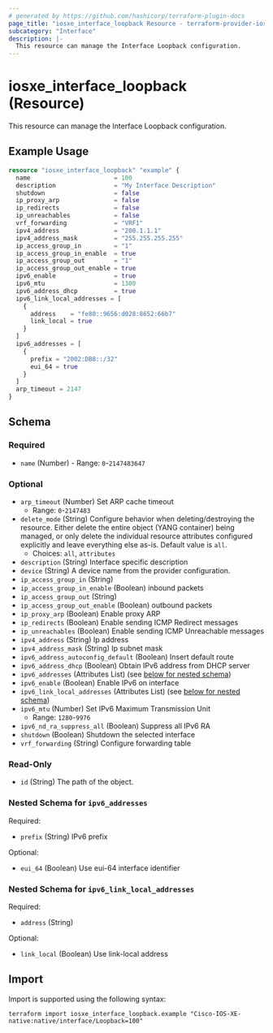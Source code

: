 ```yaml
---
# generated by https://github.com/hashicorp/terraform-plugin-docs
page_title: "iosxe_interface_loopback Resource - terraform-provider-iosxe"
subcategory: "Interface"
description: |-
  This resource can manage the Interface Loopback configuration.
---
```


# iosxe_interface_loopback (Resource)

This resource can manage the Interface Loopback configuration.

## Example Usage

```terraform
resource "iosxe_interface_loopback" "example" {
  name                       = 100
  description                = "My Interface Description"
  shutdown                   = false
  ip_proxy_arp               = false
  ip_redirects               = false
  ip_unreachables            = false
  vrf_forwarding             = "VRF1"
  ipv4_address               = "200.1.1.1"
  ipv4_address_mask          = "255.255.255.255"
  ip_access_group_in         = "1"
  ip_access_group_in_enable  = true
  ip_access_group_out        = "1"
  ip_access_group_out_enable = true
  ipv6_enable                = true
  ipv6_mtu                   = 1300
  ipv6_address_dhcp          = true
  ipv6_link_local_addresses = [
    {
      address    = "fe80::9656:d028:8652:66b7"
      link_local = true
    }
  ]
  ipv6_addresses = [
    {
      prefix = "2002:DB8::/32"
      eui_64 = true
    }
  ]
  arp_timeout = 2147
}
```

<!-- schema generated by tfplugindocs -->
## Schema

### Required

- `name` (Number) - Range: `0`-`2147483647`

### Optional

- `arp_timeout` (Number) Set ARP cache timeout
  - Range: `0`-`2147483`
- `delete_mode` (String) Configure behavior when deleting/destroying the resource. Either delete the entire object (YANG container) being managed, or only delete the individual resource attributes configured explicitly and leave everything else as-is. Default value is `all`.
  - Choices: `all`, `attributes`
- `description` (String) Interface specific description
- `device` (String) A device name from the provider configuration.
- `ip_access_group_in` (String)
- `ip_access_group_in_enable` (Boolean) inbound packets
- `ip_access_group_out` (String)
- `ip_access_group_out_enable` (Boolean) outbound packets
- `ip_proxy_arp` (Boolean) Enable proxy ARP
- `ip_redirects` (Boolean) Enable sending ICMP Redirect messages
- `ip_unreachables` (Boolean) Enable sending ICMP Unreachable messages
- `ipv4_address` (String) Ip address
- `ipv4_address_mask` (String) Ip subnet mask
- `ipv6_address_autoconfig_default` (Boolean) Insert default route
- `ipv6_address_dhcp` (Boolean) Obtain IPv6 address from DHCP server
- `ipv6_addresses` (Attributes List) (see [below for nested schema](#nestedatt--ipv6_addresses))
- `ipv6_enable` (Boolean) Enable IPv6 on interface
- `ipv6_link_local_addresses` (Attributes List) (see [below for nested schema](#nestedatt--ipv6_link_local_addresses))
- `ipv6_mtu` (Number) Set IPv6 Maximum Transmission Unit
  - Range: `1280`-`9976`
- `ipv6_nd_ra_suppress_all` (Boolean) Suppress all IPv6 RA
- `shutdown` (Boolean) Shutdown the selected interface
- `vrf_forwarding` (String) Configure forwarding table

### Read-Only

- `id` (String) The path of the object.

<a id="nestedatt--ipv6_addresses"></a>
### Nested Schema for `ipv6_addresses`

Required:

- `prefix` (String) IPv6 prefix

Optional:

- `eui_64` (Boolean) Use eui-64 interface identifier


<a id="nestedatt--ipv6_link_local_addresses"></a>
### Nested Schema for `ipv6_link_local_addresses`

Required:

- `address` (String)

Optional:

- `link_local` (Boolean) Use link-local address

## Import

Import is supported using the following syntax:

```shell
terraform import iosxe_interface_loopback.example "Cisco-IOS-XE-native:native/interface/Loopback=100"
```
